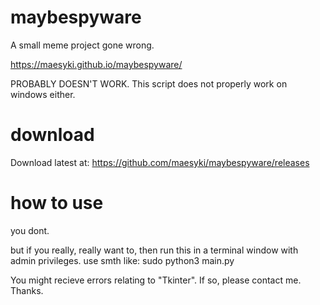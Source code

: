 # maybespyware
A small meme project gone wrong.

https://maesyki.github.io/maybespyware/

PROBABLY DOESN'T WORK.
This script does not properly work on windows either.

# download
Download latest at:
https://github.com/maesyki/maybespyware/releases

# how to use
you dont.

but if you really, really want to, then run this in a terminal window with admin privileges.
use smth like: sudo python3 main.py

You might recieve errors relating to "Tkinter".
If so, please contact me. Thanks.